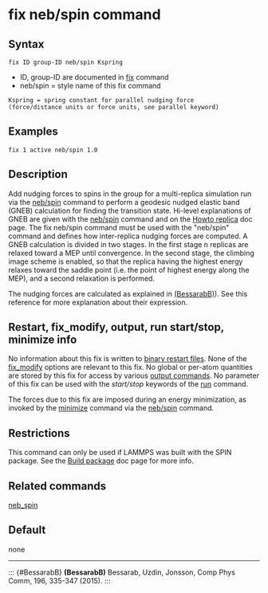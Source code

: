 # fix neb/spin command

## Syntax

    fix ID group-ID neb/spin Kspring

-   ID, group-ID are documented in [fix](fix) command
-   neb/spin = style name of this fix command

<!-- -->

    Kspring = spring constant for parallel nudging force
    (force/distance units or force units, see parallel keyword)

## Examples

``` LAMMPS
fix 1 active neb/spin 1.0
```

## Description

Add nudging forces to spins in the group for a multi-replica simulation
run via the [neb/spin](neb_spin) command to perform a geodesic nudged
elastic band (GNEB) calculation for finding the transition state.
Hi-level explanations of GNEB are given with the [neb/spin](neb_spin)
command and on the [Howto replica](Howto_replica) doc page. The fix
neb/spin command must be used with the \"neb/spin\" command and defines
how inter-replica nudging forces are computed. A GNEB calculation is
divided in two stages. In the first stage n replicas are relaxed toward
a MEP until convergence. In the second stage, the climbing image scheme
is enabled, so that the replica having the highest energy relaxes toward
the saddle point (i.e. the point of highest energy along the MEP), and a
second relaxation is performed.

The nudging forces are calculated as explained in
[(BessarabB)](BessarabB)). See this reference for more explanation about
their expression.

## Restart, fix_modify, output, run start/stop, minimize info

No information about this fix is written to [binary restart
files](restart). None of the [fix_modify](fix_modify) options are
relevant to this fix. No global or per-atom quantities are stored by
this fix for access by various [output commands](Howto_output). No
parameter of this fix can be used with the *start/stop* keywords of the
[run](run) command.

The forces due to this fix are imposed during an energy minimization, as
invoked by the [minimize](minimize) command via the [neb/spin](neb_spin)
command.

## Restrictions

This command can only be used if LAMMPS was built with the SPIN package.
See the [Build package](Build_package) doc page for more info.

## Related commands

[neb_spin](neb_spin)

## Default

none

------------------------------------------------------------------------

::: {#BessarabB}
**(BessarabB)** Bessarab, Uzdin, Jonsson, Comp Phys Comm, 196, 335-347
(2015).
:::
